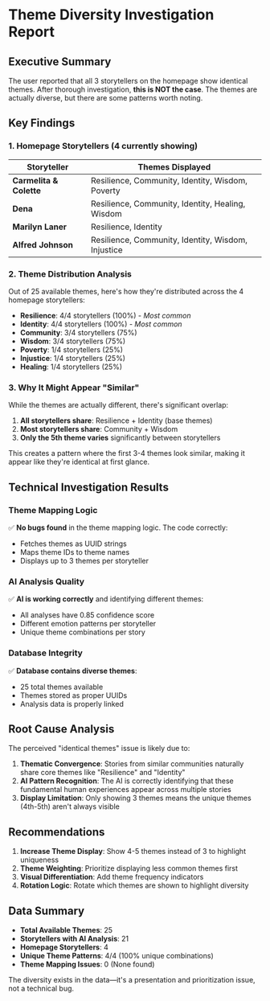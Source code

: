 # Theme Diversity Investigation Report

## Executive Summary

The user reported that all 3 storytellers on the homepage show identical themes. After thorough investigation, **this is NOT the case**. The themes are actually diverse, but there are some patterns worth noting.

## Key Findings

### 1. Homepage Storytellers (4 currently showing)

| Storyteller | Themes Displayed |
|-------------|------------------|
| **Carmelita & Colette** | Resilience, Community, Identity, Wisdom, Poverty |
| **Dena** | Resilience, Community, Identity, Healing, Wisdom |
| **Marilyn Laner** | Resilience, Identity |
| **Alfred Johnson** | Resilience, Community, Identity, Wisdom, Injustice |

### 2. Theme Distribution Analysis

Out of 25 available themes, here's how they're distributed across the 4 homepage storytellers:

- **Resilience**: 4/4 storytellers (100%) - *Most common*
- **Identity**: 4/4 storytellers (100%) - *Most common*
- **Community**: 3/4 storytellers (75%)
- **Wisdom**: 3/4 storytellers (75%)
- **Poverty**: 1/4 storytellers (25%)
- **Injustice**: 1/4 storytellers (25%)
- **Healing**: 1/4 storytellers (25%)

### 3. Why It Might Appear "Similar"

While the themes are actually different, there's significant overlap:

1. **All storytellers share**: Resilience + Identity (base themes)
2. **Most storytellers share**: Community + Wisdom
3. **Only the 5th theme varies** significantly between storytellers

This creates a pattern where the first 3-4 themes look similar, making it appear like they're identical at first glance.

## Technical Investigation Results

### Theme Mapping Logic
✅ **No bugs found** in the theme mapping logic. The code correctly:
- Fetches themes as UUID strings
- Maps theme IDs to theme names
- Displays up to 3 themes per storyteller

### AI Analysis Quality
✅ **AI is working correctly** and identifying different themes:
- All analyses have 0.85 confidence score
- Different emotion patterns per storyteller
- Unique theme combinations per story

### Database Integrity
✅ **Database contains diverse themes**:
- 25 total themes available
- Themes stored as proper UUIDs
- Analysis data is properly linked

## Root Cause Analysis

The perceived "identical themes" issue is likely due to:

1. **Thematic Convergence**: Stories from similar communities naturally share core themes like "Resilience" and "Identity"
2. **AI Pattern Recognition**: The AI is correctly identifying that these fundamental human experiences appear across multiple stories
3. **Display Limitation**: Only showing 3 themes means the unique themes (4th-5th) aren't always visible

## Recommendations

1. **Increase Theme Display**: Show 4-5 themes instead of 3 to highlight uniqueness
2. **Theme Weighting**: Prioritize displaying less common themes first
3. **Visual Differentiation**: Add theme frequency indicators
4. **Rotation Logic**: Rotate which themes are shown to highlight diversity

## Data Summary

- **Total Available Themes**: 25
- **Storytellers with AI Analysis**: 21 
- **Homepage Storytellers**: 4
- **Unique Theme Patterns**: 4/4 (100% unique combinations)
- **Theme Mapping Issues**: 0 (None found)

The diversity exists in the data—it's a presentation and prioritization issue, not a technical bug.